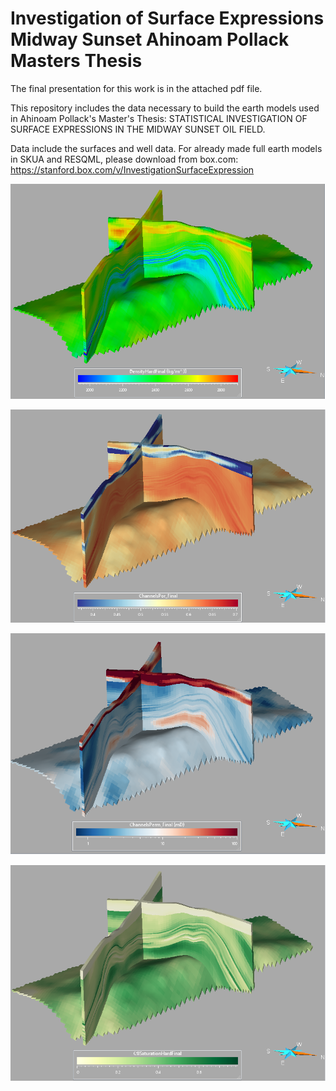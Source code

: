 # Investigation of Surface Expressions Midway Sunset Ahinoam Pollack Masters Thesis

The final presentation for this work is in the attached pdf file. 

This repository includes the data necessary to build the earth models used in Ahinoam Pollack's Master's Thesis: STATISTICAL INVESTIGATION OF SURFACE EXPRESSIONS IN THE MIDWAY SUNSET OIL FIELD.

Data include the surfaces and well data. 
For already made full earth models in SKUA and RESQML, please download from box.com:
https://stanford.box.com/v/InvestigationSurfaceExpression

![alt text](https://github.com/ahinoampollack/Investigation-of-Surface-Expressions-Midway-Sunset-Ahinoam-Pollack-Masters-Thesis/blob/master/GrainDensity.png)

![alt text](https://github.com/ahinoampollack/Investigation-of-Surface-Expressions-Midway-Sunset-Ahinoam-Pollack-Masters-Thesis/blob/master/Porosity.png)

![alt text](https://github.com/ahinoampollack/Investigation-of-Surface-Expressions-Midway-Sunset-Ahinoam-Pollack-Masters-Thesis/blob/master/Permeability.png)

![alt text](https://github.com/ahinoampollack/Investigation-of-Surface-Expressions-Midway-Sunset-Ahinoam-Pollack-Masters-Thesis/blob/master/githubimage.png)
